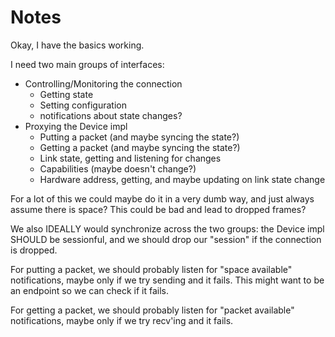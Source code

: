 # Notes

Okay, I have the basics working.

I need two main groups of interfaces:

* Controlling/Monitoring the connection
    * Getting state
    * Setting configuration
    * notifications about state changes?
* Proxying the Device impl
    * Putting a packet (and maybe syncing the state?)
    * Getting a packet (and maybe syncing the state?)
    * Link state, getting and listening for changes
    * Capabilities (maybe doesn't change?)
    * Hardware address, getting, and maybe updating on link state change

For a lot of this we could maybe do it in a very dumb way, and just always assume there is space?
This could be bad and lead to dropped frames?

We also IDEALLY would synchronize across the two groups: the Device impl SHOULD be sessionful,
and we should drop our "session" if the connection is dropped.

For putting a packet, we should probably listen for "space available" notifications, maybe only if
we try sending and it fails. This might want to be an endpoint so we can check if it fails.

For getting a packet, we should probably listen for "packet available" notifications, maybe only if
we try recv'ing and it fails.
